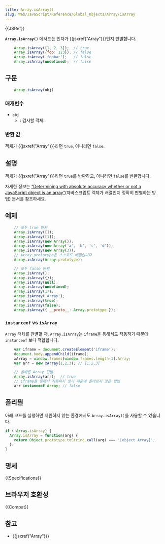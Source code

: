 ```yaml
---
title: Array.isArray()
slug: Web/JavaScript/Reference/Global_Objects/Array/isArray
---
```


{{JSRef}}

**`Array.isArray()`** 메서드는 인자가 {{jsxref("Array")}}인지 판별합니다.

```js
    Array.isArray([1, 2, 3]);  // true
    Array.isArray({foo: 123}); // false
    Array.isArray('foobar');   // false
    Array.isArray(undefined);  // false
```

## 구문

```js
    Array.isArray(obj)
```

### 매개변수

- `obj`
  - : 검사할 객체.

### 반환 값

객체가 {{jsxref("Array")}}라면 `true`, 아니라면 `false`.

## 설명

객체가 {{jsxref("Array")}}라면 `true`를 반환하고, 아니라면 `false`를 반환합니다.

자세한 정보는 [“Determining with absolute accuracy whether or not a JavaScript object is an array”](http://web.mit.edu/jwalden/www/isArray.html)(자바스크립트 객체가 배열인지 정확히 판별하는 방법) 문서를 참조하세요.

## 예제

```js
    // 모두 true 반환
    Array.isArray([]);
    Array.isArray([1]);
    Array.isArray(new Array());
    Array.isArray(new Array('a', 'b', 'c', 'd'));
    Array.isArray(new Array(3));
    // Array.prototype은 스스로도 배열입니다
    Array.isArray(Array.prototype);

    // 모두 false 반환
    Array.isArray();
    Array.isArray({});
    Array.isArray(null);
    Array.isArray(undefined);
    Array.isArray(17);
    Array.isArray('Array');
    Array.isArray(true);
    Array.isArray(false);
    Array.isArray({ __proto__: Array.prototype });
```

### `instanceof` vs `isArray`

`Array` 객체를 판별할 때, `Array.isArray`는 `iframe`을 통해서도 작동하기 때문에 `instanceof` 보다 적합합니다.

```js
    var iframe = document.createElement('iframe');
    document.body.appendChild(iframe);
    xArray = window.frames[window.frames.length-1].Array;
    var arr = new xArray(1,2,3); // [1,2,3]

    // 올바른 Array 판별
    Array.isArray(arr);  // true
    // iframe을 통해서 작동하지 않기 때문에 올바르지 않은 방법
    arr instanceof Array; // false
```

## 폴리필

아래 코드를 실행하면 지원하지 않는 환경에서도 `Array.isArray()`를 사용할 수 있습니다.

```js
if (!Array.isArray) {
  Array.isArray = function(arg) {
    return Object.prototype.toString.call(arg) === '[object Array]';
  };
}
```

## 명세

{{Specifications}}

## 브라우저 호환성

{{Compat}}

## 참고

- {{jsxref("Array")}}
